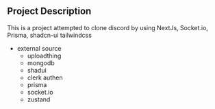 ## Project Description

This is a project attempted to clone discord by using NextJs, Socket.io, Prisma, shadcn-ui tailwindcss

- external source
  - uploadthing
  - mongodb
  - shadui
  - clerk authen
  - prisma
  - socket.io
  - zustand
